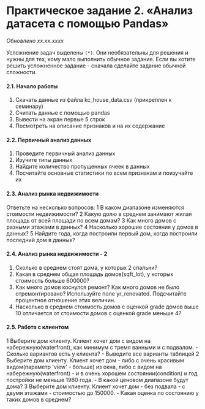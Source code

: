 # Практическое задание 2. «Анализ датасета с помощью Pandas»
*Обновлено xx.xx.xxxx*

Усложнение задач выделены ```(*)```. Они необязательны для решения и нужны для тех, кому мало выполнить обычное задание.
Если вы хотите решить усложненное задание - сначала сделайте задание обычной сложности.


#### 2.1. Начало работы
1. Скачать данные из файла kc_house_data.csv (прикреплен к семинару)
2. Считать данные с помощью pandas
3. Вывести на экран первые 5 строк
3. Посмотреть на описание признаков и на их содержание

#### 2.2. Первичный анализ данных
1. Проведите первичный анализ данных
2. Изучите типы данных
3. Найдите количество пропущенных ячеек в данных
4. Посчитайте основные статистики по всем признакам и поизучайте их

#### 2.3.  Анализ рынка недвижимости
Ответьте на несколько вопросов:
1 В каком диапазоне изменяются стоимости недвижимости?
2 Какую долю в среднем занимают жилая площадь от всей площади по всем домам?
3 Как много домов с разными этажами в данных?
4 Насколько хорошие состояния у домов в данных?
5 Найдите года, когда построили первый дом, когда построили последний дом в данных?

#### 2.4.  Анализ рынка недвижимости - 2
1. Сколько в среднем стоят дома, у которых 2 спальни?
2. Какая в среднем общая площадь домов(sqft_lot), у которых стоимость больше 600000?
3. Как много домов коснулся ремонт? Как много домов не было отремонтировано? Используйте поле yr_renovated. Подсчитайте процентное отношение этих величин.
4. Насколько в среднем стоимость домов с оценкой grade домов выше 10 отличается от стоимости домов с оценкой grade меньше 4?

#### 2.5.  Работа с клиентом
1 Выберите дом клиенту. Клиент хочет дом с видом на набережную(waterfront), как минимум с тремя ванными и с подвалом. 
    - Сколько вариантов есть у клиента?
    - Выведите все варианты таблицей
2 Выберите дом клиенту. 
Клиент хочет дом 
    - либо с очень красивым видом(параметр 'view' - больше) из окна, либо с видом на набережную(waterfront)
    - и в очень хорошем состоянии(condition) и год постройки не меньше 1980 года. 
    - В какой ценовом диапазоне будут дома?
3 Выберите дом клиенту. Клиент хочет дом 
    - без подвала
    - с двумя этажами
    - стоимостью до 150000. 
    - Какая оценка по состоянию у таких домов в среднем?


